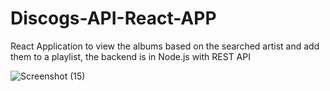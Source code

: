 # Discogs-API-React-APP
React Application to view the albums based on the searched artist and add them to a playlist, the backend is in Node.js with REST API


![Screenshot (15)](https://user-images.githubusercontent.com/45305113/162332272-c26b4dd2-1ea7-4474-bfea-8255ee8c311b.png)
